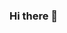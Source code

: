 ### Hi there 👋

<!--
**Sergiomendozer/Sergiomendozer** is a ✨ _special_ ✨ repository because its `README.md` (this file) appears on your GitHub profile.

Here are some ideas to get you started:

- 🔭 I’m currently working on ... eCommerece site
- 🌱 I’m currently learning ...React
- 👯 I’m looking to collaborate on ...
- 🤔 I’m looking for help with ...
- 💬 Ask me about ...Anything
- 📫 How to reach me: ...[Email]: sergiomendozansx@gmail.com
- 😄 Pronouns: ...
- ⚡ Fun fact: ...
-->
